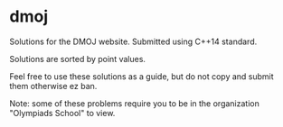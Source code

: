 # dmoj
Solutions for the DMOJ website. Submitted using C++14 standard.

Solutions are sorted by point values.

Feel free to use these solutions as a guide, but do not copy and submit them otherwise ez ban.

Note: some of these problems require you to be in the organization "Olympiads School" to view.
